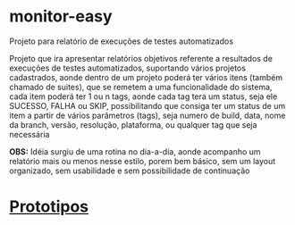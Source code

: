 # monitor-easy

Projeto para relatório de execuções de testes automatizados

Projeto que ira apresentar relatórios objetivos referente a resultados de execuções de testes automatizados, suportando vários projetos cadastrados, aonde dentro de um projeto poderá ter vários itens (também chamado de suites), que se remetem a uma funcionalidade do sistema, cada item poderá ter 1 ou n tags, aonde cada tag tera um status, seja ele SUCESSO, FALHA ou SKIP, possibilitando que consiga ter um status de um item a partir de vários parâmetros (tags), seja numero de build, data, nome da branch, versão, resolução, plataforma, ou qualquer tag que seja necessária

**OBS:** Idéia surgiu de uma rotina no dia-a-dia, aonde acompanho um relatório mais ou menos nesse estilo, porem bem básico, sem um layout organizado, sem usabilidade e sem possibilidade de continuação

# [Prototipos](monitor-easy.pdf)
